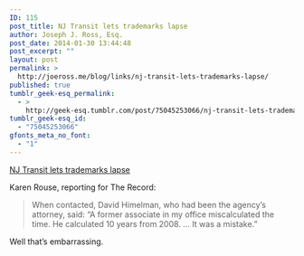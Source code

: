 ```yaml
---
ID: 115
post_title: NJ Transit lets trademarks lapse
author: Joseph J. Ross, Esq.
post_date: 2014-01-30 13:44:48
post_excerpt: ""
layout: post
permalink: >
  http://joeross.me/blog/links/nj-transit-lets-trademarks-lapse/
published: true
tumblr_geek-esq_permalink:
  - >
    http://geek-esq.tumblr.com/post/75045253066/nj-transit-lets-trademarks-lapse
tumblr_geek-esq_id:
  - "75045253066"
gfonts_meta_no_font:
  - "1"
---
```

<a href='http://www.northjersey.com/news/NJ_Transit_scrambling_to_protect_its_logos_after_trademarks_lapsed_in_error.html'>NJ Transit lets trademarks lapse</a><div class="link_description"><p>Karen Rouse, reporting for The Record:</p>

<blockquote>
  <p>When contacted, David Himelman, who had been the agency’s attorney, said: “A former associate in my office miscalculated the time. He calculated 10 years from 2008. … It was a mistake.”</p>
</blockquote>

<p>Well that&#8217;s embarrassing.</p></div>